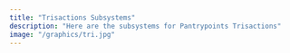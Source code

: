 ```yaml
---
title: "Trisactions Subsystems"
description: "Here are the subsystems for Pantrypoints Trisactions"
image: "/graphics/tri.jpg"
---
```

